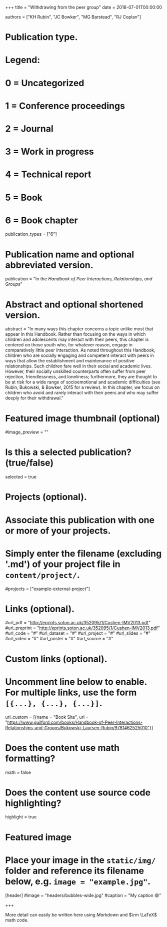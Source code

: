 +++
title = "Withdrawing from the peer group"
date = 2018-07-01T00:00:00

authors = ["KH Rubin", "JC Bowker", "MG Barstead", "RJ Coplan"]

# Publication type.
# Legend:
# 0 = Uncategorized
# 1 = Conference proceedings
# 2 = Journal
# 3 = Work in progress
# 4 = Technical report
# 5 = Book
# 6 = Book chapter
publication_types = ["6"]

# Publication name and optional abbreviated version.
publication = "In the *Handbook of Peer Interactions, Relationships, and Groups*"

# Abstract and optional shortened version.
abstract = "In many ways this chapter concerns a topic unlike most that appear in this Handbook. Rather than focusing on the ways in which children and adolescents may interact with their peers, this chapter is centered on those youth who, for whatever reason, engage in comparatively little peer interaction. As noted throughout this Handbook, children who are socially engaging and competent interact with peers in ways that allow the establishment and maintenance of positive relationships. Such children fare well in their social and academic lives. However, their socially unskilled counterparts often suffer from peer rejection, friendlessness, and loneliness; furthermore, they are thought to be at risk for a wide range of socioemotional and academic difficulties (see Rubin, Bukowski, & Bowker, 2015 for a review). In this chapter, we focus on children who avoid and rarely interact with their peers and who may suffer deeply for their withdrawal."

# Featured image thumbnail (optional)
#image_preview = ""

# Is this a selected publication? (true/false)
selected = true

# Projects (optional).
#   Associate this publication with one or more of your projects.
#   Simply enter the filename (excluding '.md') of your project file in `content/project/`.
#projects = ["example-external-project"]

# Links (optional).
#url_pdf = "http://eprints.soton.ac.uk/352095/1/Cushen-IMV2013.pdf"
#url_preprint = "http://eprints.soton.ac.uk/352095/1/Cushen-IMV2013.pdf"
#url_code = "#"
#url_dataset = "#"
#url_project = "#"
#url_slides = "#"
#url_video = "#"
#url_poster = "#"
#url_source = "#"

# Custom links (optional).
#   Uncomment line below to enable. For multiple links, use the form `[{...}, {...}, {...}]`.
url_custom = [{name = "Book Site", url = "https://www.guilford.com/books/Handbook-of-Peer-Interactions-Relationships-and-Groups/Bukowski-Laursen-Rubin/9781462525010"}]

# Does the content use math formatting?
math = false

# Does the content use source code highlighting?
highlight = true

# Featured image
# Place your image in the `static/img/` folder and reference its filename below, e.g. `image = "example.jpg"`.
[header]
#image = "headers/bubbles-wide.jpg"
#caption = "My caption :smile:"

+++

More detail can easily be written here using *Markdown* and $\rm \LaTeX$ math code.
